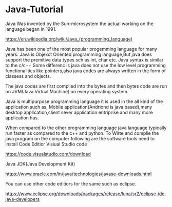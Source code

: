 # Java-Tutorial
Java Was invented by the Sun-microsystem the actual working on the language began in 1991.

https://en.wikipedia.org/wiki/Java_(programming_language)


Java has been one of the most popular progemming language for many years.
Java is Objexct Oriented programming language,But java does support the premitive data types sch as int, char etc.
Java syntax is similar to the c/c++.Some differenc is java does not use the low level programming functionalities like pointers,also java codes are always written in the form of classess and objects.

The java codes are first complied into the bytes and then bytes code are run on JVM(Java Virtual Machine) on every operating system.

Java is multipurpose programming language it is used in the all kind of the application such as,
Moblie application(Andriond is java based),many desktop application,client sever application entriprise and many more application has.

When compared to the other programming language java language typically run faster as compared to the c++ and python.
To Wirte and complie the java program on the computer following are the software tools need to install
Code Editior
Visiual Studio code

https://code.visualstudio.com/download


Java JDK(Java Development Kit)

https://www.oracle.com/in/java/technologies/javase-downloads.html


You can use other code editiors for the same such as eclipse.


https://www.eclipse.org/downloads/packages/release/luna/sr2/eclipse-ide-java-developers
